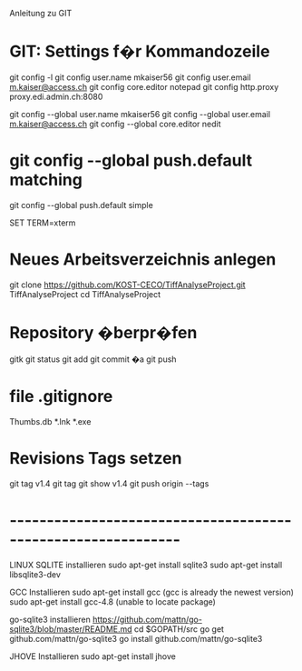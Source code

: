 ﻿Anleitung zu GIT 

# GIT: Settings f�r Kommandozeile
git config -l
git config user.name mkaiser56
git config user.email m.kaiser@access.ch
git config core.editor notepad
git config http.proxy proxy.edi.admin.ch:8080
  
git config --global user.name mkaiser56
git config --global user.email m.kaiser@access.ch
git config --global core.editor nedit

# git config --global push.default matching
git config --global push.default simple

SET TERM=xterm

# Neues Arbeitsverzeichnis anlegen
git clone https://github.com/KOST-CECO/TiffAnalyseProject.git TiffAnalyseProject
cd TiffAnalyseProject

# Repository �berpr�fen
gitk
git status
git add
git commit �a
git push

# file .gitignore
Thumbs.db
*.lnk
*.exe

# Revisions Tags setzen
git tag v1.4
git tag
git show v1.4
git push origin --tags

# -------------------------------------------------------------
LINUX
SQLITE installieren
sudo apt-get install sqlite3
sudo apt-get install libsqlite3-dev

GCC Installieren
sudo apt-get install gcc (gcc is already the newest version)
sudo apt-get install gcc-4.8 (unable to locate package)

go-sqlite3 installieren
https://github.com/mattn/go-sqlite3/blob/master/README.md 
cd $GOPATH/src
go get github.com/mattn/go-sqlite3
go install github.com/mattn/go-sqlite3

JHOVE Installieren
sudo apt-get install jhove


